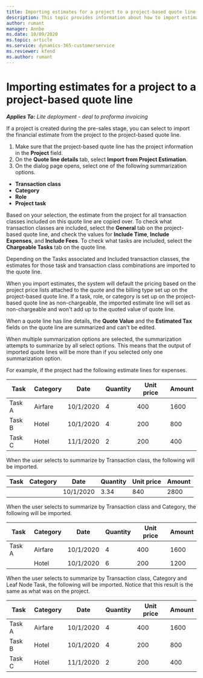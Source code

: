 ```yaml
---
title: Importing estimates for a project to a project-based quote line
description: This topic provides information about how to import estimates from a project to a quote line.
author: rumant
manager: Annbe
ms.date: 10/09/2020
ms.topic: article
ms.service: dynamics-365-customerservice
ms.reviewer: kfend 
ms.author: rumant
---
```


# Importing estimates for a project to a project-based quote line

_**Applies To:** Lite deployment - deal to proforma invoicing_

If a project is created during the pre-sales stage, you can select to import the financial estimate from the project to the project-based quote line.

1. Make sure that the project-based quote line has the project information in the **Project** field.
2. On the **Quote line details** tab, select **Import from Project Estimation**.
3. On the dialog page opens, select one of the following summarization options.

  - **Transaction class**
  - **Category**
  - **Role** 
  - **Project task**

Based on your selection, the estimate from the project for all transaction classes included on this quote line are copied over. To check what transaction classes are included, select the **General** tab on the project-based quote line, and check the values for **Include Time**, **Include Expenses**, and **Include Fees**.  To check what tasks are included, select the **Chargeable Tasks** tab on the quote line.

Depending on the Tasks associated and Included transaction classes, the estimates for those task and transaction class combinations are imported to the quote line.

When you import estimates, the system will default the pricing based on the project price lists attached to the quote and the billing type set up on the project-based quote line. If a task, role, or category is set up on the project-based quote line as non-chargeable, the imported estimate line will set as non-chargeable and won't add up to the quoted value of quote line.

When a quote line has line details, the **Quote Value** and the **Estimated Tax** fields on the quote line are summarized and can't be edited.

When multiple summarization options are selected, the summarization attempts to summarize by all select options. This means that the output of imported quote lines will be more than if you selected only one summarization option.

For example, if the project had the following estimate lines for expenses.

| Task | Category | Date | Quantity | Unit price | Amount |
| --- | --- | --- | --- | --- | --- |
| Task A | Airfare | 10/1/2020 | 4 | 400 | 1600 |
| Task B | Hotel | 10/1/2020 | 4 | 200 | 800 |
| Task C | Hotel | 11/1/2020 | 2 | 200 | 400 |

When the user selects to summarize by Transaction class, the following will be imported.

| Task | Category | Date | Quantity | Unit price | Amount |
| --- | --- | --- | --- | --- | --- |
|||10/1/2020 | 3.34 | 840 | 2800 |

When the user selects to summarize by Transaction class and Category, the following will be imported.

| Task | Category | Date | Quantity | Unit price | Amount |
| --- | --- | --- | --- | --- | --- |
| Task A | Airfare | 10/1/2020 | 4 | 400 | 1600 |
| | Hotel | 10/1/2020 | 6 | 200 | 1200 |

When the user selects to summarize by Transaction class, Category and Leaf Node Task, the following will be imported. Notice that this result is the same as what was on the project.

| Task | Category | Date | Quantity | Unit price | Amount |
| --- | --- | --- | --- | --- | --- |
| Task A | Airfare | 10/1/2020 | 4 | 400 | 1600 |
| Task B | Hotel | 10/1/2020 | 4 | 200 | 800 |
| Task C | Hotel | 11/1/2020 | 2 | 200 | 400 |
